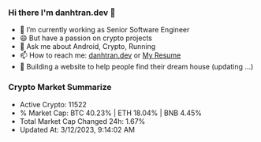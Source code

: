 ### Hi there I'm danhtran.dev 👋

- 🔭 I’m currently working as Senior Software Engineer
- 😄 But have a passion on crypto projects
- 💬 Ask me about Android, Crypto, Running 
- 📫 How to reach me: <a href="https://danhtran.dev" target="_blank">danhtran.dev</a> or <a href="Dan-Resume.pdf" target="_blank">My Resume</a>
- 🌱 Building a website to help people find their dream house (updating ...)

### Crypto Market Summarize
- Active Crypto: 11522
- % Market Cap: BTC 40.23% | ETH 18.04% | BNB 4.45%
- Total Market Cap Changed 24h: 1.67%
- Updated At: 3/12/2023, 9:14:02 AM
